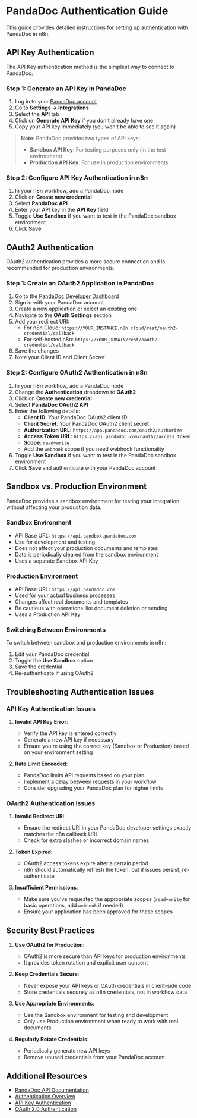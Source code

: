 # PandaDoc Authentication Guide

This guide provides detailed instructions for setting up authentication with PandaDoc in n8n.

## API Key Authentication

The API Key authentication method is the simplest way to connect to PandaDoc.

### Step 1: Generate an API Key in PandaDoc

1. Log in to your [PandaDoc account](https://app.pandadoc.com/)
2. Go to **Settings → Integrations**
3. Select the **API** tab
4. Click on **Generate API Key** if you don't already have one
5. Copy your API key immediately (you won't be able to see it again)

> **Note**: PandaDoc provides two types of API keys:
> - **Sandbox API Key**: For testing purposes only (in the test environment)
> - **Production API Key**: For use in production environments

### Step 2: Configure API Key Authentication in n8n

1. In your n8n workflow, add a PandaDoc node
2. Click on **Create new credential**
3. Select **PandaDoc API**
4. Enter your API key in the **API Key** field
5. Toggle **Use Sandbox** if you want to test in the PandaDoc sandbox environment
6. Click **Save**

## OAuth2 Authentication

OAuth2 authentication provides a more secure connection and is recommended for production environments.

### Step 1: Create an OAuth2 Application in PandaDoc

1. Go to the [PandaDoc Developer Dashboard](https://developers.pandadoc.com/)
2. Sign in with your PandaDoc account 
3. Create a new application or select an existing one
4. Navigate to the **OAuth Settings** section
5. Add your redirect URI:
   - For n8n Cloud: `https://YOUR_INSTANCE.n8n.cloud/rest/oauth2-credential/callback`
   - For self-hosted n8n: `https://YOUR_DOMAIN/rest/oauth2-credential/callback`
6. Save the changes
7. Note your Client ID and Client Secret

### Step 2: Configure OAuth2 Authentication in n8n

1. In your n8n workflow, add a PandaDoc node
2. Change the **Authentication** dropdown to **OAuth2**
3. Click on **Create new credential**
4. Select **PandaDoc OAuth2 API**
5. Enter the following details:
   - **Client ID**: Your PandaDoc OAuth2 client ID
   - **Client Secret**: Your PandaDoc OAuth2 client secret
   - **Authorization URL**: `https://app.pandadoc.com/oauth2/authorize`
   - **Access Token URL**: `https://api.pandadoc.com/oauth2/access_token`
   - **Scope**: `read+write`
   - Add the `webhook` scope if you need webhook functionality
6. Toggle **Use Sandbox** if you want to test in the PandaDoc sandbox environment
7. Click **Save** and authenticate with your PandaDoc account

## Sandbox vs. Production Environment

PandaDoc provides a sandbox environment for testing your integration without affecting your production data.

### Sandbox Environment

- API Base URL: `https://api.sandbox.pandadoc.com`
- Use for development and testing
- Does not affect your production documents and templates
- Data is periodically cleared from the sandbox environment
- Uses a separate Sandbox API Key

### Production Environment

- API Base URL: `https://api.pandadoc.com`
- Used for your actual business processes
- Changes affect real documents and templates
- Be cautious with operations like document deletion or sending
- Uses a Production API Key

### Switching Between Environments

To switch between sandbox and production environments in n8n:

1. Edit your PandaDoc credential
2. Toggle the **Use Sandbox** option
3. Save the credential
4. Re-authenticate if using OAuth2

## Troubleshooting Authentication Issues

### API Key Authentication Issues

1. **Invalid API Key Error**: 
   - Verify the API key is entered correctly
   - Generate a new API key if necessary
   - Ensure you're using the correct key (Sandbox or Production) based on your environment setting

2. **Rate Limit Exceeded**:
   - PandaDoc limits API requests based on your plan
   - Implement a delay between requests in your workflow
   - Consider upgrading your PandaDoc plan for higher limits

### OAuth2 Authentication Issues

1. **Invalid Redirect URI**:
   - Ensure the redirect URI in your PandaDoc developer settings exactly matches the n8n callback URL
   - Check for extra slashes or incorrect domain names

2. **Token Expired**:
   - OAuth2 access tokens expire after a certain period
   - n8n should automatically refresh the token, but if issues persist, re-authenticate

3. **Insufficient Permissions**:
   - Make sure you've requested the appropriate scopes (`read+write` for basic operations, add `webhook` if needed)
   - Ensure your application has been approved for these scopes

## Security Best Practices

1. **Use OAuth2 for Production**:
   - OAuth2 is more secure than API keys for production environments
   - It provides token rotation and explicit user consent

2. **Keep Credentials Secure**:
   - Never expose your API keys or OAuth credentials in client-side code
   - Store credentials securely as n8n credentials, not in workflow data

3. **Use Appropriate Environments**:
   - Use the Sandbox environment for testing and development
   - Only use Production environment when ready to work with real documents

4. **Regularly Rotate Credentials**:
   - Periodically generate new API keys
   - Remove unused credentials from your PandaDoc account

## Additional Resources

- [PandaDoc API Documentation](https://developers.pandadoc.com/reference/about)
- [Authentication Overview](https://developers.pandadoc.com/reference/auth-overview)
- [API Key Authentication](https://developers.pandadoc.com/reference/api-key-authentication-process)
- [OAuth 2.0 Authentication](https://developers.pandadoc.com/reference/oauth-20-authentication)
